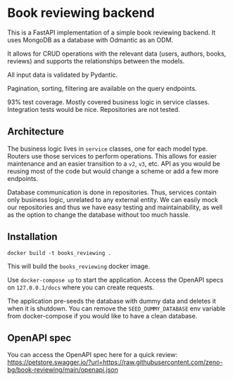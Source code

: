 # Book reviewing backend
This is a FastAPI implementation of a simple book reviewing backend.
It uses MongoDB as a database with Odmantic as an ODM.

It allows for CRUD operations with the relevant data (users, authors, books, reviews) and supports the relationships between the models.

All input data is validated by Pydantic.

Pagination, sorting, filtering are available on the query endpoints.

93% test coverage. Mostly covered business logic in service classes. Integration tests would be nice. Repositories are not tested.

## Architecture

The business logic lives in `service` classes, one for each model type. Routers use those services to perform operations.
This allows for easier maintenance and an easier transition to a `v2`, `v3`, etc. API as you would be reusing most of the code but would change a scheme or add a few more endpoints.

Database communication is done in repositories. Thus, services contain only business logic, unrelated to any external entity. We can easily mock our repositories and thus we have easy testing and maintainability, as well as the option to change the database without too much hassle.


## Installation

`docker build -t books_reviewing .`

This will build the `books_reviewing` docker image.

Use `docker-compose up` to start the application. Access the OpenAPI specs on `127.0.0.1/docs` where you can create requests.

The application pre-seeds the database with dummy data and deletes it when it is shutdown. You can remove the `SEED_DUMMY_DATABASE` env variable from docker-compose if you would like to have a clean database.

## OpenAPI spec

You can access the OpenAPI spec here for a quick review: https://petstore.swagger.io/?url=https://raw.githubusercontent.com/zeno-bg/book-reviewing/main/openapi.json
